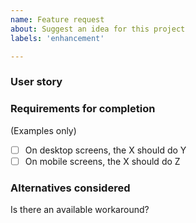```yaml
---
name: Feature request
about: Suggest an idea for this project
labels: 'enhancement'

---
```


### User story
<!-- As a _____, I want to _____, so that ______. -->

### Requirements for completion
(Examples only)
- [ ] On desktop screens, the X should do Y
- [ ] On mobile screens, the X should do Z

### Alternatives considered
Is there an available workaround?
